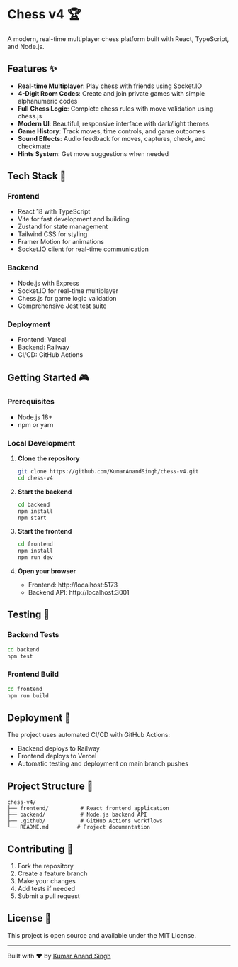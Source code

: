 # Chess v4 🏆

A modern, real-time multiplayer chess platform built with React, TypeScript, and Node.js.

<!-- CI/CD Test: Sept 22, 2025 - Verifying deployment pipeline functionality after Jest dependency fix -->

## Features ✨

- **Real-time Multiplayer**: Play chess with friends using Socket.IO
- **4-Digit Room Codes**: Create and join private games with simple alphanumeric codes
- **Full Chess Logic**: Complete chess rules with move validation using chess.js
- **Modern UI**: Beautiful, responsive interface with dark/light themes
- **Game History**: Track moves, time controls, and game outcomes
- **Sound Effects**: Audio feedback for moves, captures, check, and checkmate
- **Hints System**: Get move suggestions when needed

## Tech Stack 🚀

### Frontend
- React 18 with TypeScript
- Vite for fast development and building
- Zustand for state management
- Tailwind CSS for styling
- Framer Motion for animations
- Socket.IO client for real-time communication

### Backend
- Node.js with Express
- Socket.IO for real-time multiplayer
- Chess.js for game logic validation
- Comprehensive Jest test suite

### Deployment
- Frontend: Vercel
- Backend: Railway
- CI/CD: GitHub Actions

## Getting Started 🎮

### Prerequisites
- Node.js 18+
- npm or yarn

### Local Development

1. **Clone the repository**
   ```bash
   git clone https://github.com/KumarAnandSingh/chess-v4.git
   cd chess-v4
   ```

2. **Start the backend**
   ```bash
   cd backend
   npm install
   npm start
   ```

3. **Start the frontend**
   ```bash
   cd frontend
   npm install
   npm run dev
   ```

4. **Open your browser**
   - Frontend: http://localhost:5173
   - Backend API: http://localhost:3001

## Testing 🧪

### Backend Tests
```bash
cd backend
npm test
```

### Frontend Build
```bash
cd frontend
npm run build
```

## Deployment 🚀

The project uses automated CI/CD with GitHub Actions:
- Backend deploys to Railway
- Frontend deploys to Vercel
- Automatic testing and deployment on main branch pushes

## Project Structure 📁

```
chess-v4/
├── frontend/          # React frontend application
├── backend/           # Node.js backend API
├── .github/           # GitHub Actions workflows
└── README.md         # Project documentation
```

## Contributing 🤝

1. Fork the repository
2. Create a feature branch
3. Make your changes
4. Add tests if needed
5. Submit a pull request

## License 📄

This project is open source and available under the MIT License.

---

Built with ❤️ by [Kumar Anand Singh](https://github.com/KumarAnandSingh)